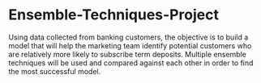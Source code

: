 # Ensemble-Techniques-Project
Using data collected from banking customers, the objective is to build a model that will help the marketing team identify potential customers who are relatively more likely to subscribe term deposits. Multiple ensemble techniques will be used and compared against each other in order to find the most successful model.
